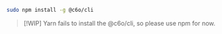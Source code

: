 ```bash
sudo npm install -g @c6o/cli
```

> [!WIP]
> Yarn fails to install the @c6o/cli, so please use npm for now.
